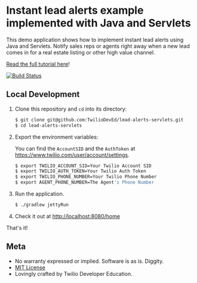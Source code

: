# Instant lead alerts example implemented with Java and Servlets

This demo application shows how to implement instant lead alerts using Java and
Servlets. Notify sales reps or agents right away when a new lead comes in for
a real estate listing or other high value channel.

[Read the full tutorial here](https://www.twilio.com/docs/tutorials/walkthrough/lead-alerts/java/servlets)!

[![Build Status](https://travis-ci.org/TwilioDevEd/lead-alerts-servlets.svg)](https://travis-ci.org/TwilioDevEd/lead-alerts-servlets)

## Local Development

1. Clone this repository and `cd` into its directory:
   ```bash
   $ git clone git@github.com:TwilioDevEd/lead-alerts-servlets.git
   $ cd lead-alerts-servlets
   ```

1. Export the environment variables:

   You can find the `AccountSID` and the `AuthToken` at https://www.twilio.com/user/account/settings.

   ```bash
   $ export TWILIO_ACCOUNT_SID=Your Twilio Account SID
   $ export TWILIO_AUTH_TOKEN=Your Twilio Auth Token
   $ export TWILIO_PHONE_NUMBER=Your Twilio Phone Number
   $ export AGENT_PHONE_NUMBER=The Agent's Phone Number
   ```

1. Run the application.

   ```bash
   $ ./gradlew jettyRun
   ```

1. Check it out at [http://localhost:8080/home](http://localhost:8080/home)

That's it!

## Meta

* No warranty expressed or implied. Software is as is. Diggity.
* [MIT License](http://www.opensource.org/licenses/mit-license.html)
* Lovingly crafted by Twilio Developer Education.
